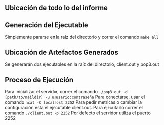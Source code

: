 ## Ubicación de todo lo del informe
## Generación del Ejecutable
Simplemente pararse en la raíz del directorio y correr el comando
    ```make all```
## Ubicación de Artefactos Generados
Se generarán dos ejecutables en la raíz del directorio, client.out y pop3.out
## Proceso de Ejecución
Para inicializar el servidor, correr el comando
    ```./pop3.out -d [path/to/maildir] -u ususario:contraseña```
Para conectarse, usar el comando
    ```ncat -C localhost 2252```
Para pedir metricas o cambiar la configuración esta el ejecutable client.out. Para ejecutarlo correr el comando
    ```./client.out -p 2252```
Por defecto el servidor utiliza el puerto 2252